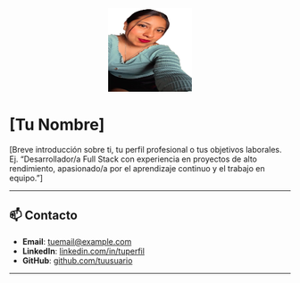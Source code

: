 <p align="center">
  <img src="Imagen_de_WhatsApp_2024-05-25_a_las_23.39.24_8652ebf4-removebg-preview.png" width="150" height="150" alt="Mi foto de perfil">
</p>

# [Tu Nombre]

[Breve introducción sobre ti, tu perfil profesional o tus objetivos laborales. Ej. “Desarrollador/a Full Stack con experiencia en proyectos de alto rendimiento, apasionado/a por el aprendizaje continuo y el trabajo en equipo.”]

---

## 📫 Contacto
- **Email**: [tuemail@example.com](mailto:tuemail@example.com)
- **LinkedIn**: [linkedin.com/in/tuperfil](https://linkedin.com/in/tuperfil)
- **GitHub**: [github.com/tuusuario](https://github.com/tuusuario)

---



